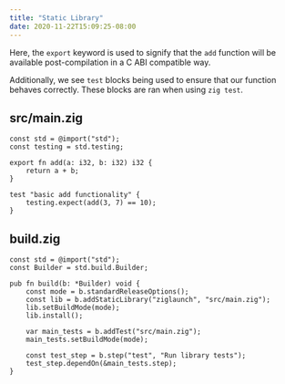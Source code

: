 ```yaml
---
title: "Static Library"
date: 2020-11-22T15:09:25-08:00
---
```


Here, the `export` keyword is used to signify that the `add` function will be available post-compilation in a C ABI compatible way.

Additionally, we see `test` blocks being used to ensure that our function behaves correctly. These blocks are ran when using `zig test`.

## src/main.zig
```zig
const std = @import("std");
const testing = std.testing;

export fn add(a: i32, b: i32) i32 {
    return a + b;
}

test "basic add functionality" {
    testing.expect(add(3, 7) == 10);
}
```

## build.zig
```zig
const std = @import("std");
const Builder = std.build.Builder;

pub fn build(b: *Builder) void {
    const mode = b.standardReleaseOptions();
    const lib = b.addStaticLibrary("ziglaunch", "src/main.zig");
    lib.setBuildMode(mode);
    lib.install();

    var main_tests = b.addTest("src/main.zig");
    main_tests.setBuildMode(mode);

    const test_step = b.step("test", "Run library tests");
    test_step.dependOn(&main_tests.step);
}
```
